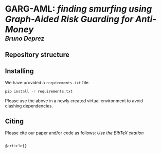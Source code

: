 # **GARG-AML:** *finding smurfing using Graph-Aided Risk Guarding for Anti-Money* </br><sub><sub>*Bruno Deprez* </sub></sub>


## Repository structure

## Installing
We have provided a `requirements.txt` file:
```bash
pip install -r requirements.txt
```
Please use the above in a newly created virtual environment to avoid clashing dependencies.

## Citing
Please cite our paper and/or code as follows:
*Use the BibTeX citation*

```tex

@article{}

```
